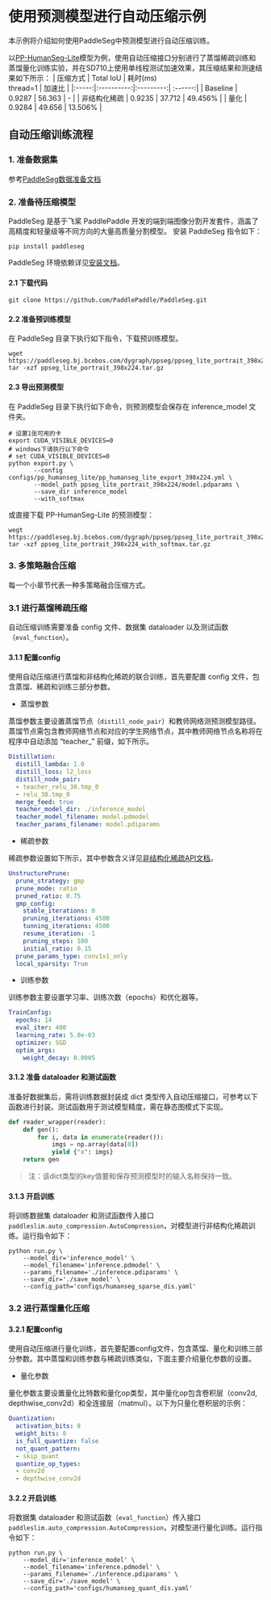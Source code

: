 # 使用预测模型进行自动压缩示例

本示例将介绍如何使用PaddleSeg中预测模型进行自动压缩训练。

以[PP-HumanSeg-Lite](https://github.com/PaddlePaddle/PaddleSeg/tree/develop/contrib/PP-HumanSeg#portrait-segmentation)模型为例，使用自动压缩接口分别进行了蒸馏稀疏训练和蒸馏量化训练实验，并在SD710上使用单线程测试加速效果，其压缩结果和测速结果如下所示：
| 压缩方式  | Total IoU | 耗时(ms)<br>thread=1 | 加速比 |
|:-----:|:----------:|:---------:| :------:|
| Baseline |  0.9287 | 56.363 | - |
| 非结构化稀疏 |  0.9235 | 37.712 | 49.456% |
| 量化 |  0.9284 | 49.656 | 13.506% |

## 自动压缩训练流程

### 1. 准备数据集

参考[PaddleSeg数据准备文档](https://github.com/PaddlePaddle/PaddleSeg/blob/release/2.5/docs/data/marker/marker_cn.md)

### 2. 准备待压缩模型

PaddleSeg 是基于飞桨 PaddlePaddle 开发的端到端图像分割开发套件，涵盖了高精度和轻量级等不同方向的大量高质量分割模型。
安装 PaddleSeg 指令如下：
```
pip install paddleseg
```
PaddleSeg 环境依赖详见[安装文档](https://github.com/PaddlePaddle/PaddleSeg/blob/develop/docs/install_cn.md)。

#### 2.1 下载代码
```
git clone https://github.com/PaddlePaddle/PaddleSeg.git
```
#### 2.2 准备预训练模型

在 PaddleSeg 目录下执行如下指令，下载预训练模型。
``` shell
wget https://paddleseg.bj.bcebos.com/dygraph/ppseg/ppseg_lite_portrait_398x224.tar.gz
tar -xzf ppseg_lite_portrait_398x224.tar.gz
```
#### 2.3 导出预测模型

在 PaddleSeg 目录下执行如下命令，则预测模型会保存在 inference_model 文件夹。
```shell
# 设置1张可用的卡
export CUDA_VISIBLE_DEVICES=0
# windows下请执行以下命令
# set CUDA_VISIBLE_DEVICES=0
python export.py \
       --config configs/pp_humanseg_lite/pp_humanseg_lite_export_398x224.yml \
       --model_path ppseg_lite_portrait_398x224/model.pdparams \
       --save_dir inference_model
       --with_softmax
```
或直接下载 PP-HumanSeg-Lite 的预测模型：
```shell
wegt https://paddleseg.bj.bcebos.com/dygraph/ppseg/ppseg_lite_portrait_398x224_with_softmax.tar.gz
tar -xzf ppseg_lite_portrait_398x224_with_softmax.tar.gz
```

### 3. 多策略融合压缩

每一个小章节代表一种多策略融合压缩方式。

### 3.1 进行蒸馏稀疏压缩
自动压缩训练需要准备 config 文件、数据集 dataloader 以及测试函数（``eval_function``）。
#### 3.1.1 配置config

使用自动压缩进行蒸馏和非结构化稀疏的联合训练，首先要配置 config 文件，包含蒸馏、稀疏和训练三部分参数。

- 蒸馏参数

蒸馏参数主要设置蒸馏节点（``distill_node_pair``）和教师网络测预测模型路径。蒸馏节点需包含教师网络节点和对应的学生网络节点，其中教师网络节点名称将在程序中自动添加 “teacher_” 前缀，如下所示。
```yaml
Distillation:
  distill_lambda: 1.0
  distill_loss: l2_loss
  distill_node_pair:
  - teacher_relu_30.tmp_0
  - relu_30.tmp_0
  merge_feed: true
  teacher_model_dir: ./inference_model
  teacher_model_filename: model.pdmodel
  teacher_params_filename: model.pdiparams
```
- 稀疏参数

稀疏参数设置如下所示，其中参数含义详见[非结构化稀疏API文档](https://github.com/PaddlePaddle/PaddleSlim/blob/develop/docs/zh_cn/api_cn/dygraph/pruners/unstructured_pruner.rst)。
```yaml
UnstructurePrune:
  prune_strategy: gmp
  prune_mode: ratio
  pruned_ratio: 0.75
  gmp_config:
    stable_iterations: 0
    pruning_iterations: 4500
    tunning_iterations: 4500
    resume_iteration: -1
    pruning_steps: 100
    initial_ratio: 0.15
  prune_params_type: conv1x1_only
  local_sparsity: True
```

- 训练参数

训练参数主要设置学习率、训练次数（epochs）和优化器等。
```yaml
TrainConfig:
  epochs: 14
  eval_iter: 400
  learning_rate: 5.0e-03
  optimizer: SGD
  optim_args:
    weight_decay: 0.0005
```
#### 3.1.2 准备 dataloader 和测试函数
准备好数据集后，需将训练数据封装成 dict 类型传入自动压缩接口，可参考以下函数进行封装。测试函数用于测试模型精度，需在静态图模式下实现。
```python
def reader_wrapper(reader):
    def gen():
        for i, data in enumerate(reader()):
            imgs = np.array(data[0])
            yield {"x": imgs}
    return gen
```
> 注：该dict类型的key值要和保存预测模型时的输入名称保持一致。

#### 3.1.3 开启训练

将训练数据集 dataloader 和测试函数传入接口 ``paddleslim.auto_compression.AutoCompression``，对模型进行非结构化稀疏训练。运行指令如下：
```shell
python run.py \
    --model_dir='inference_model' \
    --model_filename='inference.pdmodel' \
    --params_filename='./inference.pdiparams' \
    --save_dir='./save_model' \
    --config_path='configs/humanseg_sparse_dis.yaml'
```

### 3.2 进行蒸馏量化压缩
#### 3.2.1 配置config
使用自动压缩进行量化训练，首先要配置config文件，包含蒸馏、量化和训练三部分参数。其中蒸馏和训练参数与稀疏训练类似，下面主要介绍量化参数的设置。
- 量化参数

量化参数主要设置量化比特数和量化op类型，其中量化op包含卷积层（conv2d, depthwise_conv2d）和全连接层（matmul）。以下为只量化卷积层的示例：
```yaml
Quantization:
  activation_bits: 8
  weight_bits: 8
  is_full_quantize: false
  not_quant_pattern:
  - skip_quant
  quantize_op_types:
  - conv2d
  - depthwise_conv2d
```
#### 3.2.2 开启训练
将数据集 dataloader 和测试函数（``eval_function``）传入接口``paddleslim.auto_compression.AutoCompression``，对模型进行量化训练。运行指令如下：
```
python run.py \
    --model_dir='inference_model' \
    --model_filename='inference.pdmodel' \
    --params_filename='./inference.pdiparams' \
    --save_dir='./save_model' \
    --config_path='configs/humanseg_quant_dis.yaml'
```
